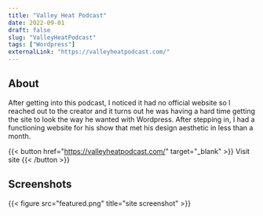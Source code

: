 ```yaml
---
title: "Valley Heat Podcast"
date: 2022-09-01
draft: false
slug: "ValleyHeatPodcast"
tags: ["Wordpress"]
externalLink: "https://valleyheatpodcast.com/"
---
```


## About

After getting into this podcast, I noticed it had no official website so I reached out to the creator and it turns out he was having a hard time getting the site to look the way he wanted with Wordpress. After stepping in, I had a functioning website for his show that met his design aesthetic in less than a month.

{{< button href="https://valleyheatpodcast.com/" target="_blank" >}}
Visit site
{{< /button >}}

## Screenshots

{{< figure src="featured.png" title="site screenshot" >}}
